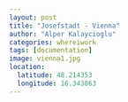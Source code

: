 ```yaml
---
layout: post
title: "Josefstadt - Vienna"
author: "Alper Kalaycioglu"
categories: whereiwork
tags: [documentation]
image: vienna1.jpg
location:
  latitude: 48.214353
  longitude: 16.343863
---
```

